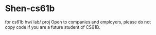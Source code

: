 # Shen-cs61b
for cs61b hw/ lab/ proj
Open to companies and employers, please do not copy code if you are a future student of CS61B.
